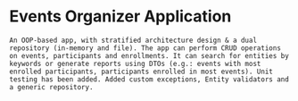 # Events Organizer Application
	An OOP-based app, with stratified architecture design & a dual repository (in-memory and file). The app can perform CRUD operations on events, participants and enrollments. It can search for entities by keywords or generate reports using DTOs (e.g.: events with most enrolled participants, participants enrolled in most events). Unit testing has been added. Added custom exceptions, Entity validators and a generic repository.
